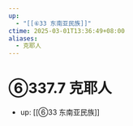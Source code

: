 ```yaml
---
up:
  - "[[⑥33 东南亚民族]]"
ctime: 2025-03-01T13:36:49+08:00
aliases:
  - 克耶人
---
```


# ⑥337.7 克耶人

- up: [[⑥33 东南亚民族]]

